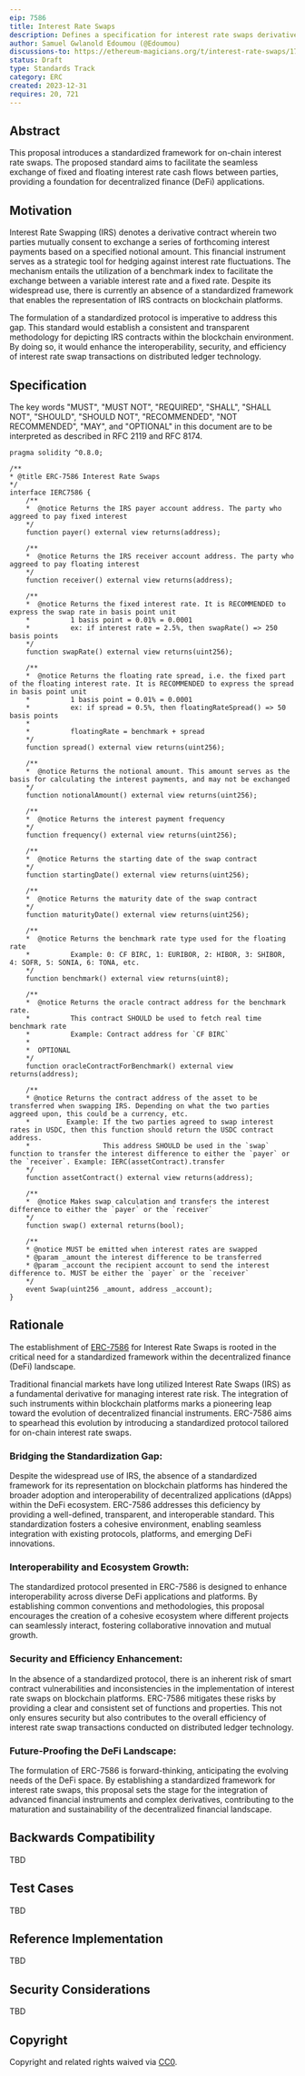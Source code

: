```yaml
---
eip: 7586
title: Interest Rate Swaps
description: Defines a specification for interest rate swaps derivative contracts
author: Samuel Gwlanold Edoumou (@Edoumou)
discussions-to: https://ethereum-magicians.org/t/interest-rate-swaps/17777
status: Draft
type: Standards Track
category: ERC
created: 2023-12-31
requires: 20, 721
---
```


## Abstract

This proposal introduces a standardized framework for on-chain interest rate swaps. The proposed standard aims to facilitate the seamless exchange of fixed and floating interest rate cash flows between parties, providing a foundation for decentralized finance (DeFi) applications. 

## Motivation

Interest Rate Swapping (IRS) denotes a derivative contract wherein two parties mutually consent to exchange a series of forthcoming interest payments based on a specified notional amount. This financial instrument serves as a strategic tool for hedging against interest rate fluctuations. The mechanism entails the utilization of a benchmark index to facilitate the exchange between a variable interest rate and a fixed rate. Despite its widespread use, there is currently an absence of a standardized framework that enables the representation of IRS contracts on blockchain platforms.

The formulation of a standardized protocol is imperative to address this gap. This standard would establish a consistent and transparent methodology for depicting IRS contracts within the blockchain environment. By doing so, it would enhance the interoperability, security, and efficiency of interest rate swap transactions on distributed ledger technology.

## Specification

The key words "MUST", "MUST NOT", "REQUIRED", "SHALL", "SHALL NOT", "SHOULD", "SHOULD NOT", "RECOMMENDED", "NOT RECOMMENDED", "MAY", and "OPTIONAL" in this document are to be interpreted as described in RFC 2119 and RFC 8174.

```solidity
pragma solidity ^0.8.0;

/**
* @title ERC-7586 Interest Rate Swaps
*/
interface IERC7586 {
    /**
    *  @notice Returns the IRS payer account address. The party who aggreed to pay fixed interest
    */
    function payer() external view returns(address);

    /**
    *  @notice Returns the IRS receiver account address. The party who aggreed to pay floating interest
    */
    function receiver() external view returns(address);

    /**
    *  @notice Returns the fixed interest rate. It is RECOMMENDED to express the swap rate in basis point unit
    *          1 basis point = 0.01% = 0.0001
    *          ex: if interest rate = 2.5%, then swapRate() => 250 basis points
    */
    function swapRate() external view returns(uint256);

    /**
    *  @notice Returns the floating rate spread, i.e. the fixed part of the floating interest rate. It is RECOMMENDED to express the spread in basis point unit
    *          1 basis point = 0.01% = 0.0001
    *          ex: if spread = 0.5%, then floatingRateSpread() => 50 basis points
    *
    *          floatingRate = benchmark + spread
    */
    function spread() external view returns(uint256);

    /**
    *  @notice Returns the notional amount. This amount serves as the basis for calculating the interest payments, and may not be exchanged
    */
    function notionalAmount() external view returns(uint256);

    /**
    *  @notice Returns the interest payment frequency
    */
    function frequency() external view returns(uint256);

    /**
    *  @notice Returns the starting date of the swap contract
    */
    function startingDate() external view returns(uint256);

    /**
    *  @notice Returns the maturity date of the swap contract
    */
    function maturityDate() external view returns(uint256);

    /**
    *  @notice Returns the benchmark rate type used for the floating rate
    *          Example: 0: CF BIRC, 1: EURIBOR, 2: HIBOR, 3: SHIBOR, 4: SOFR, 5: SONIA, 6: TONA, etc.
    */
    function benchmark() external view returns(uint8);

    /**
    *  @notice Returns the oracle contract address for the benchmark rate.
    *          This contract SHOULD be used to fetch real time benchmark rate
    *          Example: Contract address for `CF BIRC`
    *
    *  OPTIONAL
    */
    function oracleContractForBenchmark() external view returns(address);

    /**
    * @notice Returns the contract address of the asset to be transferred when swapping IRS. Depending on what the two parties aggreed upon, this could be a currency, etc.
    *         Example: If the two parties agreed to swap interest rates in USDC, then this function should return the USDC contract address.
    *                  This address SHOULD be used in the `swap` function to transfer the interest difference to either the `payer` or the `receiver`. Example: IERC(assetContract).transfer
    */
    function assetContract() external view returns(address);

    /**
    *  @notice Makes swap calculation and transfers the interest difference to either the `payer` or the `receiver`
    */
    function swap() external returns(bool);

    /**
    * @notice MUST be emitted when interest rates are swapped
    * @param _amount the interest difference to be transferred
    * @param _account the recipient account to send the interest difference to. MUST be either the `payer` or the `receiver`
    */
    event Swap(uint256 _amount, address _account);
}
```

## Rationale

The establishment of [ERC-7586](./eip-7586) for Interest Rate Swaps is rooted in the critical need for a standardized framework within the decentralized finance (DeFi) landscape.

Traditional financial markets have long utilized Interest Rate Swaps (IRS) as a fundamental derivative for managing interest rate risk. The integration of such instruments within blockchain platforms marks a pioneering leap toward the evolution of decentralized financial instruments. ERC-7586 aims to spearhead this evolution by introducing a standardized protocol tailored for on-chain interest rate swaps.

### Bridging the Standardization Gap:

Despite the widespread use of IRS, the absence of a standardized framework for its representation on blockchain platforms has hindered the broader adoption and interoperability of decentralized applications (dApps) within the DeFi ecosystem. ERC-7586 addresses this deficiency by providing a well-defined, transparent, and interoperable standard. This standardization fosters a cohesive environment, enabling seamless integration with existing protocols, platforms, and emerging DeFi innovations.

### Interoperability and Ecosystem Growth:

The standardized protocol presented in ERC-7586 is designed to enhance interoperability across diverse DeFi applications and platforms. By establishing common conventions and methodologies, this proposal encourages the creation of a cohesive ecosystem where different projects can seamlessly interact, fostering collaborative innovation and mutual growth.

### Security and Efficiency Enhancement:

In the absence of a standardized protocol, there is an inherent risk of smart contract vulnerabilities and inconsistencies in the implementation of interest rate swaps on blockchain platforms. ERC-7586 mitigates these risks by providing a clear and consistent set of functions and properties. This not only ensures security but also contributes to the overall efficiency of interest rate swap transactions conducted on distributed ledger technology.

### Future-Proofing the DeFi Landscape:

The formulation of ERC-7586 is forward-thinking, anticipating the evolving needs of the DeFi space. By establishing a standardized framework for interest rate swaps, this proposal sets the stage for the integration of advanced financial instruments and complex derivatives, contributing to the maturation and sustainability of the decentralized financial landscape.

## Backwards Compatibility

TBD

## Test Cases

TBD

## Reference Implementation

TBD

## Security Considerations

TBD

## Copyright

Copyright and related rights waived via [CC0](../LICENSE.md).
